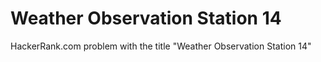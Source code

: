 # Weather Observation Station 14
 HackerRank.com problem with the title "Weather Observation Station 14"
